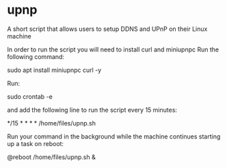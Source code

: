 # upnp
A short script that allows users to setup DDNS and UPnP on their Linux machine

In order to run the script you will need to install curl and miniupnpc
Run the following command:

sudo apt install miniupnpc curl -y

Run:

 sudo crontab -e

and add the following line to run the script every 15 minutes:

  */15 * * * * /home/files/upnp.sh

Run your command in the background while the machine continues starting up a task on reboot:

 @reboot  /home/files/upnp.sh & 
